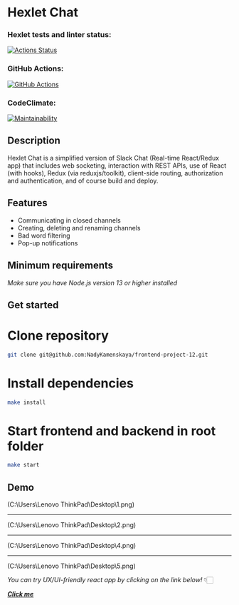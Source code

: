 # Hexlet Chat

### Hexlet tests and linter status:

[![Actions Status](https://github.com/NadyKamenskaya/frontend-project-12/workflows/hexlet-check/badge.svg)](https://github.com/NadyKamenskaya/frontend-project-12/actions)

### GitHub Actions:

[![GitHub Actions](https://github.com/NadyKamenskaya/frontend-project-12/actions/workflows/github-actions.yml/badge.svg)](https://github.com/NadyKamenskaya/frontend-project-12/actions/workflows/github-actions.yml)

### CodeClimate:

[![Maintainability](https://api.codeclimate.com/v1/badges/8ce9f5648080a358d50f/maintainability)](https://codeclimate.com/github/NadyKamenskaya/frontend-project-12/maintainability)

## Description

Hexlet Chat is a simplified version of Slack Chat (Real-time React/Redux app) that includes web socketing, interaction with REST APIs, use of React (with hooks), Redux (via reduxjs/toolkit), client-side routing, authorization and authentication, and of course build and deploy.

## Features

* Communicating in closed channels 
* Creating, deleting and renaming channels
* Bad word filtering
* Pop-up notifications

## Minimum requirements

_Make sure you have Node.js version 13 or higher installed_

## Get started

# Clone repository

```bash
git clone git@github.com:NadyKamenskaya/frontend-project-12.git
```

# Install dependencies

```bash
make install
```

# Start frontend and backend in root folder

```bash
make start
```

## Demo

(C:\Users\Lenovo ThinkPad\Desktop\1.png)

---

(C:\Users\Lenovo ThinkPad\Desktop\2.png)

---

(C:\Users\Lenovo ThinkPad\Desktop\4.png)

---

(C:\Users\Lenovo ThinkPad\Desktop\5.png)

_You can try UX/UI-friendly react app by clicking on the link below!_ 👇🏻

[_**Click me**_](https://frontend-project-12-production-1ed0.up.railway.app/)
